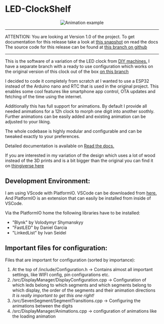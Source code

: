 # LED-ClockShelf
<p align="center">
  <img src="https://github.com/florianL21/LED-ClockShelf/blob/master/doc/images/Animation.gif?raw=true" alt="Animation example"/>
</p>

----------------------

ATTENTION: You are looking at Version 1.0 of the project. To get documentation for this release take a look at [this snapshot](https://giant-led-clock.readthedocs.io/en/snapshot-v1/) on read the docs
The source code for this release can be found at [this branch on github](https://github.com/florianL21/LED-ClockShelf/tree/Snapshot-v1)

----------------------

This is the software of a variation of the LED clock from [DIY machines.](https://www.instructables.com/id/How-to-Build-a-Giant-Hidden-Shelf-Edge-Clock/)
I have a separate branch with a ready to use configuration which works on the original version of this clock out of the box [on this branch](https://github.com/florianL21/LED-ClockShelf/tree/diy-machines-version)

I decided to code it completely from scratch at I wanted to use a ESP32 instead of the Arduino nano and RTC that is used in the original project.
This enables some cool features like smartphone app control, OTA updates and fetching of the time using the internet.

Additionally this has full support for animations. By default I provide all needed animations for a 12h clock to morph one digit into another soothly.
Further animations can be easily added and existing animation can be adjusted to your liking.

The whole codebase is highly modular and configurable and can be tweaked exactly to your preferences.

Detailed documentation is available on [Read the docs.](https://giant-led-clock.readthedocs.io/en/snapshot-v1/)

If you are interested in my variation of the design which uses a lot of wood instead of the 3D prints and is a bit bigger than the original you can find it on [thingiverse here](https://www.thingiverse.com/thing:4352352)

## Development Environment:

I am using VScode with PlatformIO.
VSCode can be downloaded from [here.](https://code.visualstudio.com/)
And PlatformIO is an extension that can easily be installed from inside of VSCode.

Via the PlatformIO home the following libraries have to be installed:
 * "Blynk" by Volodymyr Shymanskyy
 * "FastLED" by Daniel Garcia
 * "LinkedList" by Ivan Seidel

## Important files for configuration:
Files that are important for configuration (sorted by importance):
 1. At the top of /include/Configuration.h -> Contains almost all important settings, like WIFI config, pin configurations etc.
 2. /src/DisplayManager/DisplayConfiguration.cpp -> Configuration of which leds belong to which segments and which segments belong to which display, the order of the segments and their animation directions *It is really important to get this one right!*
 3. /src/SevenSegment/SegmentTransitions.cpp -> Configuring the animations between the digits
 4. /src/DisplayManager/Animations.cpp -> configuration of animations like the loading animation

